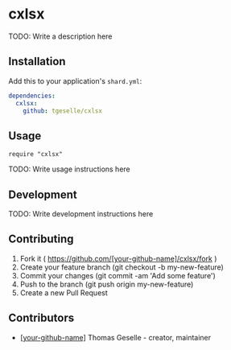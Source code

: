 # cxlsx

TODO: Write a description here

## Installation

Add this to your application's `shard.yml`:

```yaml
dependencies:
  cxlsx:
    github: tgeselle/cxlsx
```

## Usage

```crystal
require "cxlsx"
```

TODO: Write usage instructions here

## Development

TODO: Write development instructions here

## Contributing

1. Fork it ( https://github.com/[your-github-name]/cxlsx/fork )
2. Create your feature branch (git checkout -b my-new-feature)
3. Commit your changes (git commit -am 'Add some feature')
4. Push to the branch (git push origin my-new-feature)
5. Create a new Pull Request

## Contributors

- [[your-github-name]](https://github.com/[your-github-name]) Thomas Geselle - creator, maintainer
